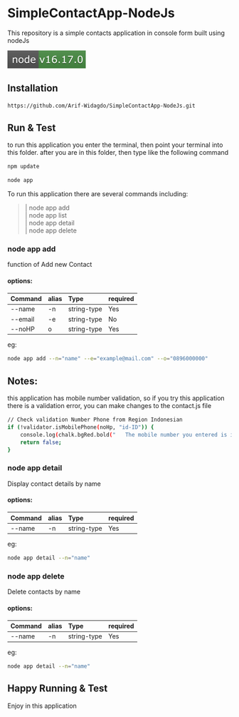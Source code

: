 # SimpleContactApp-NodeJs

This repository is a simple contacts application in console form built using nodeJs

[![node_modules](./assets/images/svg/node.svg)](https://nodejs.org/en/blog/release/v16.17.0/)


## Installation

```sh
https://github.com/Arif-Widagdo/SimpleContactApp-NodeJs.git
```


## Run & Test
to run this application you enter the terminal, then point your terminal into this folder.
after you are in this folder, then type like the following command

```sh
npm update
```

```sh
node app 
```
To run this application there are several commands including:

> |   node app add    
> |   node app list   
> |   node app detail   
> |   node app delete 

### node app add
function of Add new Contact

#### options:
| Command           | alias       | Type          | required       
| :---------------  | :---------  | :------------ | :--------- |
| --name            | -n          | string-type   |  Yes       |
| --email           | -e          | string-type   |  No        |                                                                                 
| --noHP            | o           | string-type   |  Yes       | 

eg: 
```sh
node app add --n="name" --e="example@mail.com" --o="0896000000"
```

Notes:
- 
this application has mobile number validation, so if you try this application there is a validation error, you can make changes to the contact.js file
```sh
// Check validation Number Phone from Region Indonesian
if (!validator.isMobilePhone(noHp, "id-ID")) {
    console.log(chalk.bgRed.bold("   The mobile number you entered is invalid!   "));
    return false;
}
```


### node app detail
Display contact details by name

#### options:
| Command           | alias       | Type          | required       
| :---------------  | :---------  | :------------ | :--------- |
| --name            | -n          | string-type   |  Yes       |      

eg: 
```sh
node app detail --n="name" 
```

### node app delete
Delete contacts by name

#### options:
| Command           | alias       | Type          | required       
| :---------------  | :---------  | :------------ | :--------- |
| --name            | -n          | string-type   |  Yes       |  

eg: 
```sh
node app detail --n="name" 
```

## Happy Running & Test
Enjoy in this application